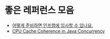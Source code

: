 # 좋은 레퍼런스 모음

- [어떻게 준비하면 인프랩에 입사할 수 있나요.](https://jojoldu.tistory.com/661)
- [CPU Cache Coherence in Java Concurrency](https://jenkov.com/tutorials/java-concurrency/cache-coherence-in-java-concurrency.html)
